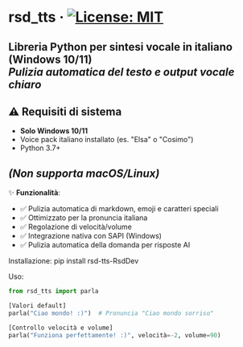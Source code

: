 # rsd_tts · [![License: MIT](https://img.shields.io/badge/License-MIT-yellow.svg)](https://opensource.org/licenses/MIT)

**Libreria Python per sintesi vocale in italiano (Windows 10/11)**  
*Pulizia automatica del testo e output vocale chiaro*
---

## ⚠️ Requisiti di sistema
- **Solo Windows 10/11**  
- Voice pack italiano installato (es. "Elsa" o "Cosimo")  
- Python 3.7+  

*(Non supporta macOS/Linux)*  
---

✨ **Funzionalità**:
- ✅ Pulizia automatica di markdown, emoji e caratteri speciali
- ✅ Ottimizzato per la pronuncia italiana
- ✅ Regolazione di velocità/volume
- ✅ Integrazione nativa con SAPI (Windows)
- ✅ Pulizia automatica della domanda per risposte AI
  

Installazione:
pip install rsd-tts-RsdDev

Uso:
```python
from rsd_tts import parla

[Valori default]
parla("Ciao mondo! :)")  # Pronuncia "Ciao mondo sorriso"

[Controllo velocità e volume]
parla("Funziona perfettamente! :)", velocità=-2, volume=90)

